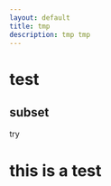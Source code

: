 ```yaml
---
layout: default
title: tmp
description: tmp tmp
---
```



test
====
subset
----

try

# this is a test